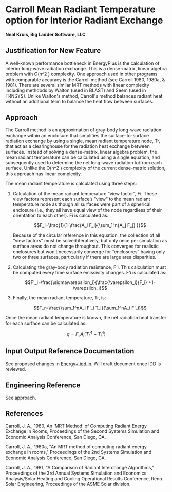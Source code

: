 Carroll Mean Radiant Temperature option for Interior Radiant Exchange
=====================================================================

**Neal Kruis, Big Ladder Software, LLC**

## Justification for New Feature ##

A well-known performance bottleneck in EnergyPlus is the calculation of interior long-wave radiation exchange. This is a dense-matrix, linear algebra problem with O(n^2 ) complexity. One approach used in other programs with comparable accuracy is the Carroll method (see Carroll 1980, 1980a, & 1981). There are several similar MRT methods with linear complexity including methdods by Walton (used in BLAST) and Seem (used in TRNSYS). Unlike Walton's method, Carroll's method balances radiant heat without an additional term to balance the heat flow between surfaces.

## Approach ##

The Carroll method is an approximation of gray-body long-wave radiation exchange within an enclosure that simplifies the surface-to-surface radiation exchange by using a single, mean radiant temperature node, Tr, that act as a clearinghouse for the radiation heat exchange between surfaces. Instead of solving a dense-matrix, linear algebra problem, the mean radiant temperature can be calculated using a single equation, and subsequently used to determine the net long-wave radiation to/from each surface. Unlike the O(n^2 ) complexity of the current dense-matrix solution, this approach has linear complexity.

The mean radiant temperature is calculated using three steps:

1. Calculation of the mean radiant temperature “view factor”, Fi. These view factors represent each surface’s “view” to the mean radiant temperature node as though all surfaces were part of a spherical enclosure (i.e., they all have equal view of the node regardless of their orientation to each other). Fi is calculated as:
	
    $$F_i=\frac{1}{1-\frac{A_i F_i}{\sum_1^n{A_j F_j} }}$$

    Because of the circular reference in this equation, the collection of all “view factors” must be solved iteratively, but only once per simulation as surface areas do not change throughout. This converges for realistic enclosures but won’t necessarily converge for “enclosures” having only two or three surfaces, particularly if there are large area disparities.

2. Calculating the gray-body radiation resistance, F’i. This calculation must be computed every time surface emissivity changes. F’i is calculated as:
	
    $$F'_i=\frac{\sigma\varepsilon_i}{\frac{\varepsilon_i}{F_i} +1-\varepsilon_i}$$

3. Finally, the mean radiant temperature, Tr, is:

    $$T_r=\frac{\sum_1^nA_i F'_i T_i}{\sum_1^nA_i F'_i}$$

Once the mean radiant temperature is known, the net radiation heat transfer for each surface can be calculated as:

$$q=F'_i A_i (T_r^4-T_i^4)$$


## Input Output Reference Documentation ##

See proposed changes in [Energy+.idd.in](https://github.com/NREL/EnergyPlus/pull/7534/files#diff-23ccf090b80d26e885712256b9a6d888). Will draft document once IDD is reviewed.

## Engineering Reference ##

See approach.

## References ##

Carroll, J. A., 1980, An ‘MRT Method’ of Computing Radiant Energy Exchange in Rooms, Proceedings of the Second Systems Simulation and Economic Analysis Conference, San Diego, CA.

Carroll, J. A., 1980a, "An MRT method of computing radiant energy exchange in rooms," Proceedings of the 2nd Systems Simulation and Economic Analysis Conference, San Diego, CA.

Carroll, J. A., 1981, "A Comparison of Radiant Interchange Algorithms," Proceedings of the 3rd Annual Systems Simulation and Economics Analysis/Solar Heating and Cooling Operational Results Conference, Reno. Solar Engineering, Proceedings of the ASME Solar division.
